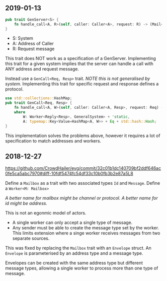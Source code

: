 ## 2019-01-13

```rust
pub trait GenServer<S> {
    fn handle_call<A, R>(self, caller: Caller<A>, request: R) -> (Mail<S>, Self);
}
```
- S: System
- A: Address of Caller
- R: Request message

This trait does NOT work as a specification of a GenServer.
Implementing this trait for a given system implies that the server can handle a call with ANY address and request message.

Instead use a `GenCall<Req, Resp>` trait.
*NOTE this is not generalised by system.*
Implementing this trait for specific request and response defines a protocol.

```rust
use std::collections::HashMap;
pub trait GenCall<Req, Resp> {
    fn handle_call<A, W>(self, caller: Caller<A, Resp>, request: Req) -> (Mail<GeneralSystem>, Self)
    where
        W: Worker<Reply<Resp>, GeneralSystem> + 'static,
        A: typemap::Key<Value=HashMap<A, W>> + Eq + std::hash::Hash;
}
```

This implementation solves the problems above,
however it requires a lot of specification to match addresses and workers.

## 2018-12-27

https://github.com/CrowdHailer/eyg/commit/32c01b1dc140709bf2ddf646ac0fe5ca5abc7970#diff-10fdf5474fc54df33c10b0fb3b2e87a5L8

Define a `Mailbox` as a trait with two associated types `Id` and `Message`.
Define a `Worker<M: Mailbox>`

*A better name for mailbox might be channel or protocol.
A better name for id might be address.*

This is not an egonmic model of actors.
- A single worker can only accept a single type of message.
- Any sender must be able to create the message type set by the worker.
  This limits extension where a singe worker receives messages from two separate sources.

This was fixed by replacing the `Mailbox` trait with an `Envelope` struct.
An `Envelope` is parameterised by an address type and a message type.

Envelopes can be created with the same address type but different message types,
allowing a single worker to process more than one type of message.
